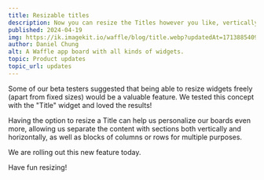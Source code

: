 ```yaml
---
title: Resizable titles
description: Now you can resize the Titles however you like, vertically or horizontally, to create custom sections and content blocks.
published: 2024-04-19
img: https://ik.imagekit.io/waffle/blog/title.webp?updatedAt=1713885409062
author: Daniel Chung
alt: A Waffle app board with all kinds of widgets.
topic: Product updates
topic_url: updates
---
```


Some of our beta testers suggested that being able to resize widgets freely (apart from fixed sizes) would be a valuable feature. We tested this concept with the "Title" widget and loved the results!

Having the option to resize a Title can help us personalize our boards even more, allowing us separate the content with sections both vertically and horizontally, as well as blocks of columns or rows for multiple purposes.

We are rolling out this new feature today.

Have fun resizing!
